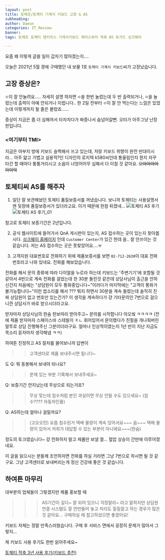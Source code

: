 ```yaml
---
layout: post
title: 토체프/토체티 기계식 키보드 고장 & AS
subheading: 
author: Daeun
categories: IT_Review
banner:
tags: 토체프 토체티 텐키리스 기계식키보드 체리스위치 적축 AS 듀가드 싱크웨이

---
```


요즘 왜 이렇게 글쓸 일이 갑자기 많아졌는지....

오늘은 2021년 5월 경에 구매했던 내 보물 1호 `토체티 기계식 키보드`씨가 고장났습니다.

## 고장 증상은?
`ㅇ`이 잘 안눌려요..... 자세히 설명 하자면 `ㅇ`을 한번 눌렀는데 두 번 출력되거나, `ㅇ`을 눌렀는데 출력이 아예 안되거나 이럽니다.. 한 2일 전부터 `ㅇ`이 잘 안 먹는다는 느낌은 있었는데 이렇게까지 될 줄은 몰랐죠......

증상이 지금은 좀 더 심해져서 타자치다가 짜증나서 숨넘어갈뻔. 오타가 아주그냥 난장판입니다. 

### <여기부터 TMI>

지금은 아부지 방에 키보드 슬쩍해서 쓰고 있는데, 저랑 키보드 취향이 완전 반대이시라... 
아주 얇고 가볍고 실용적?인 디자인의 로지텍 k580씨인데 통울림인지 뭔지 자꾸 타건 할 때마다 퉁퉁거리시고 소음이 너엉어어무 심해서 더 미칠 것 같아요. ~~으아아아아아아악~~

## 토체티씨 AS를 해주자
1. 일단 잘 보관해놨던 토체티 품질보증서를 꺼냈습니다.
보니까 토체티는 사용설명서 맨 뒷장에 품질보증서가 있더라고요. 이거 때문에 한참 뒤졌네...
![토체티 AS 후기](https://user-images.githubusercontent.com/79370538/219331893-8f8446fc-7f15-4386-9718-7f389a7c2953.jpg)
![토체티 AS 후기_01](https://user-images.githubusercontent.com/79370538/219331900-6154526c-02a4-4bd6-b9ba-bf100a2e94bd.jpg)

참고로 토체티 보증기간은 2년입니다.


2. 공식 웹사이트에 들어가서 QnA 게시판이 있는지, AS 접수하는 곳이 있는지 찾아봅시다.
[싱크웨이 홈페이지](http://www.thway.co.kr/) 인데 `Customer Center`가 있긴 한데 음.. 잘 안쓰이는 것 같습니다. 저는 AS 접수하는 곳은 못찾았어요....ㅠ

3. 고객지원 대표번호로 전화하기
위에 제품보증서를 보면 `02-712-2630`이 대표 전화번호라고 나와 있네요. 전화를 해보았습니다.

전화를 해서 문의 종류에 따라 다이얼을 누르라 하는데 키보드는 '주변기기'에 포함될 것 같아서 4번으로 계속 전화를 걸었는데 한 30분 돌린것 같은데 상담사님이 출근을 안하신건지 처음에는 "상담원이 모두 통화중입니다~"이러다가 마지막에는 "고객이 통화가 불가능합니다~"이런 쌉소리를 해서 ??? 뭐지 하면서 30분을 계속 돌렸는데 솔직히 진짜 상담원이 없고 번호만 있는건가? 이 생각을 계속하다가 걍 기타문의인 7번으로 걸으니깐 상담사가 바로 받으시더라고요. 

받자마자 상담사님의 한숨 한보따리 받아주고~ 문의를 시작합니다 아오앀 ㅋㅋㅋㅋ
(전에 제품 받자마자 스페이스바 스테빌이 ㅈㄴ 휘어있어서 문의했다가 친절을 개나줘버린 말투로 상담 진행해주신 그분이더라구요. 얼마나 인상적이였는지 1년 반이 지난 지금도 목소리 듣자마자 생각해냄 ㅋㅋ)

하여튼 진정하고 AS 절차를 물어보니까 답변이
>> 고객센터로 제품 보내주시면 됩니다~

도 Q: 뭐 동봉해서 보내야 되나요?
>> 문제 있는 부분 기록해서 보내주세요~

Q: 보증기간 안지났는데 무상으로 되는거죠?
>> 무상 맞는데 침수처럼 본인 과실이면 무상 안될 수도 있으세요~
(침수???? 자동차인줄)

Q: AS하는데 얼마나 걸릴까요?
>> (고오오민) 요즘 침수된거 택배 물량이 계속 있어서요~~~ 음~~~ 택배 물량이 있어서 저희가 대답할 수 있는 부분이 아니에요~~~(한숨)

정도의 토크였습니다~ 걍 전화하지 말고 제품만 보낼 껄... 혈압 상승이 간만에 이루어졌네요.

이 글을 읽으시는 분들께 조언하자면 전화를 하실 거라면 그냥 7번으로 하시면 될 것 같구요.
그냥 고객센터로 보내버리는게 정신 건강에 좋은 것 같습니다.

## 하여튼 마무리
대부분의 업체들이 그렇겠지만 제품 홍보할 때 
>>> AS기간이 길다~ 잘 되어 있으니 걱정말라~ 
라고 말하지만 상담원 연결 시스템도 잘 안만들어 놓고 처리도 질질끌고 하는 경우가 많은 것 같아요... 구매하실 때 참고하셨으면 좋겠어요!

키보드 자체는 정말 만족스러웠습니다. 
구매 후 서비스 면에서 굉장히 문제가 많아서 그렇지...

제 키보드 사용 후기도 한번 읽어주세요~

[토체티 적축 3년 사용 후기(키보드 추천)](https://daeunworld.kr/it_review/2022/12/11/%ED%86%A0%EC%B2%B4%ED%8B%B0_%EC%A0%81%EC%B6%95_3%EB%85%84_%EC%82%AC%EC%9A%A9_%ED%9B%84%EA%B8%B0.html)